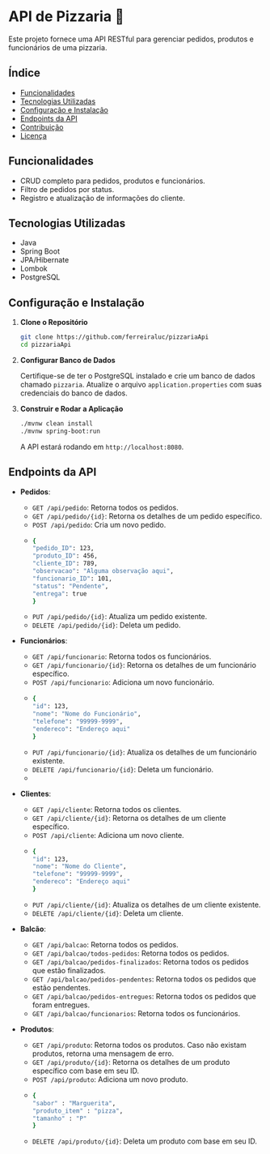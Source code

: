 # API de Pizzaria 🍕

Este projeto fornece uma API RESTful para gerenciar pedidos, produtos e funcionários de uma pizzaria.

## Índice

- [Funcionalidades](#funcionalidades)
- [Tecnologias Utilizadas](#tecnologias-utilizadas)
- [Configuração e Instalação](#configuração-e-instalação)
- [Endpoints da API](#endpoints-da-api)
- [Contribuição](#contribuição)
- [Licença](#licença)

## Funcionalidades

- CRUD completo para pedidos, produtos e funcionários.
- Filtro de pedidos por status.
- Registro e atualização de informações do cliente.
  
## Tecnologias Utilizadas

- Java
- Spring Boot
- JPA/Hibernate
- Lombok
- PostgreSQL

## Configuração e Instalação

1. **Clone o Repositório**

   ```bash
   git clone https://github.com/ferreiraluc/pizzariaApi
   cd pizzariaApi
   ```

2. **Configurar Banco de Dados**

   Certifique-se de ter o PostgreSQL instalado e crie um banco de dados chamado `pizzaria`. Atualize o arquivo `application.properties` com suas credenciais do banco de dados.

3. **Construir e Rodar a Aplicação**

   ```bash
   ./mvnw clean install
   ./mvnw spring-boot:run
   ```

   A API estará rodando em `http://localhost:8080`.

## Endpoints da API

- **Pedidos**:
  - `GET /api/pedido`: Retorna todos os pedidos.
  - `GET /api/pedido/{id}`: Retorna os detalhes de um pedido específico.
  - `POST /api/pedido`: Cria um novo pedido.
  - ```bash
    {
    "pedido_ID": 123,
    "produto_ID": 456,
    "cliente_ID": 789,
    "observacao": "Alguma observação aqui",
    "funcionario_ID": 101,
    "status": "Pendente",
    "entrega": true
    }
    ```
  - `PUT /api/pedido/{id}`: Atualiza um pedido existente.
  - `DELETE /api/pedido/{id}`: Deleta um pedido.

- **Funcionários**:
  - `GET /api/funcionario`: Retorna todos os funcionários.
  - `GET /api/funcionario/{id}`: Retorna os detalhes de um funcionário específico.
  - `POST /api/funcionario`: Adiciona um novo funcionário.
  - ```bash
    {
    "id": 123,
    "nome": "Nome do Funcionário",
    "telefone": "99999-9999",
    "endereco": "Endereço aqui"
    }
    ```
  - `PUT /api/funcionario/{id}`: Atualiza os detalhes de um funcionário existente.
  - `DELETE /api/funcionario/{id}`: Deleta um funcionário.
  - 
- **Clientes**:
  - `GET /api/cliente`: Retorna todos os clientes.
  - `GET /api/cliente/{id}`: Retorna os detalhes de um cliente específico.
  - `POST /api/cliente`: Adiciona um novo cliente.
  - ```bash
    {
    "id": 123,
    "nome": "Nome do Cliente",
    "telefone": "99999-9999",
    "endereco": "Endereço aqui"
    }
    ```
  - `PUT /api/cliente/{id}`: Atualiza os detalhes de um cliente existente.
  - `DELETE /api/cliente/{id}`: Deleta um cliente.

- **Balcão**:
  - `GET /api/balcao`: Retorna todos os pedidos.
  - `GET /api/balcao/todos-pedidos`: Retorna todos os pedidos.
  - `GET /api/balcao/pedidos-finalizados`: Retorna todos os pedidos que estão finalizados.
  - `GET /api/balcao/pedidos-pendentes`: Retorna todos os pedidos que estão pendentes.
  - `GET /api/balcao/pedidos-entregues`: Retorna todos os pedidos que foram entregues.
  - `GET /api/balcao/funcionarios`: Retorna todos os funcionários.
 
    
- **Produtos**:
  - `GET /api/produto`: Retorna todos os produtos. Caso não existam produtos, retorna uma mensagem de erro.
  - `GET /api/produto/{id}`: Retorna os detalhes de um produto específico com base em seu ID.
  - `POST /api/produto`: Adiciona um novo produto.
  - ```bash
    {
    "sabor" : "Marguerita",
    "produto_item" : "pizza",
    "tamanho" : "P"
    }
    ```
  - `DELETE /api/produto/{id}`: Deleta um produto com base em seu ID.


